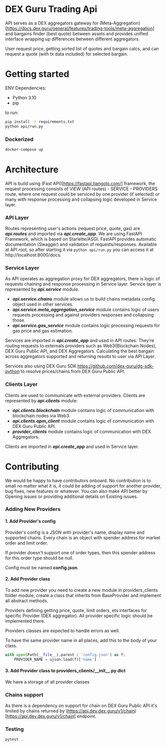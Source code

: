 # DEX Guru Trading Api 

API serves as a DEX aggregators gateway for (Meta-Aggregation)[https://docs.dex.guru/general/features/trading-tools/meta-aggregation]
and bargains finder (best quote) between  assets and provides unified interface wrapping up differences between different
aggregators. 

User request price, getting sorted list of quotes and bargain calcs,
and can request a quote (with tx data included) for selected bargain.

# Getting started

ENV Dependencies:

* Python 3.10
* pip

to run:

```bash
pip install -r requirements.txt
python api/run.py

```

### Dockerized 

```bash
docker-compose up 
```

# Architecture

API is build using (Fast API)[https://fastapi.tiangolo.com/] framework, the request
processing consists of VIEW (API routes) - SERVICE - PROVIDERS route, where one request
could be serviced by one provider (if selected) or many with response processing and
collapsing logic developed in Service layer.

### API Layer

Routes representing user's actions (request price, quote, gas) are **_api.routes_** and imported
via **_api.create_app_**. We are using FastAPI Framework, which is based on Starlette/ASGI.
FastAPI provides automatic documentation (Swagger) and validation of requests/responses. Available at 
API root, so after starting it via `python api/run.py` you can access it at http://localhost:8000/docs.

### Service Layer

As API operates as aggregation proxy for DEX aggregators, there is logic of requests chaining and 
response processing in Service layer. Service layer is represented by **_api.service_** module.

* **_api.service.chains_** module allows us to build chains metadata config object used in other services.
* **_api.service.meta_aggregation_service_** module contains logic of users requests processing and against 
providers responses and collapsing those.
* **_api.service.gas_service_** module contains logic processing requests for gas price and gas estimation.

Services are imported in **_api.create_app_** and used in API routes. They're routing requests to externals providers 
such as Web3(Blockchain Nodes), DEX Guru Public API, and DEX Aggregators. Calculating the best bargain across 
aggregators supported and returning results to user via API Layer.

Services also using DEX Guru SDK https://github.com/dex-guru/dg-sdk-python to resolve prices/chains from 
DEX Guru Public API.

### Clients Layer

Clients are used to communicate with external providers. Clients are represented by **_api.clients_** module:

* **_api.clients.blockchain_** module contains logic of communication with blockchain nodes via Web3.
* **_api.clients.apm_client_** module contains logic of communication with DEX Guru Public API.
* **_provider_clients_** module contains logic of communication with DEX Aggregators.

Clients are imported in **_api.create_app_** and used in Service layer.

# Contributing

We would be happy to have contributors onboard. No contribution is to small no matter
what it is, it could be adding of support for another provider, bug fixes, new features
or whatever. You can also make API better by Opening issues or providing additional details
on Existing issues.

### Adding New Providers

#### 1. Add Provider's config

Provider's config is a JSON with provider's name, display name and supported chains. 
Every chain is an object with spender address for market order and limit order. 

If provider doesn't support one of order types, then this spender address for this order type should be null.

Config must be named **config.json**.

#### 2. Add Provider class  
To add new provider you need to create a new module in providers_clients folder module,
create a class that inherits from BaseProvider and implement all abstract methods. 

Providers defining getting price, quote, limit orders, ets interfaces for specific Provider
(DEX aggregator). All provider specific logic should be implemented there.

Providers classes are expected to handle errors as well.

To have the same provider name in all places, add this to the body of your class.
``` python 
with open(Path(__file__).parent / 'config.json') as f:
    PROVIDER_NAME = ujson.load(f)['name']
```

#### 3. Add Provider class to providers_clients/\_\_init__.py dict

We have a storage of all provider classes


### Chains support

As there is a dependency on support for chain on DEX Guru Public API it's limited by chains
returned by (https://api.dev.dex.guru/v1/chain)[https://api.dev.dex.guru/v1/chain] endpoint.

### Testing 

```bash
pytest .
```